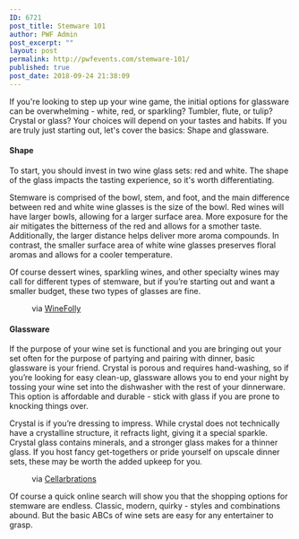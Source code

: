 ```yaml
---
ID: 6721
post_title: Stemware 101
author: PWF Admin
post_excerpt: ""
layout: post
permalink: http://pwfevents.com/stemware-101/
published: true
post_date: 2018-09-24 21:38:09
---
```

<!-- wp:paragraph -->
<p>If you're looking to step up your wine game, the initial options for glassware can be overwhelming - white, red, or sparkling? Tumbler, flute, or tulip? Crystal or glass? Your choices will depend on your tastes and habits. If you are truly just starting out, let's cover the basics: Shape and glassware.<br/></p>
<!-- /wp:paragraph -->

<!-- wp:heading {"level":4} -->
<h4>Shape</h4>
<!-- /wp:heading -->

<!-- wp:paragraph -->
<p>To start, you should invest in two wine glass sets: red and white. The shape of the glass impacts the tasting experience, so it's worth differentiating.</p>
<!-- /wp:paragraph -->

<!-- wp:paragraph -->
<p>Stemware is comprised of the bowl, stem, and foot, and the main difference between red and white wine glasses is the size of the bowl. Red wines will have larger bowls, allowing for a larger surface area. More exposure for the air mitigates the bitterness of the red and allows for a smother taste. Additionally, the larger distance helps deliver more aroma compounds. In contrast, the smaller surface area of white wine glasses preserves floral aromas and allows for a cooler temperature. <br/></p>
<!-- /wp:paragraph -->

<!-- wp:paragraph -->
<p>Of course dessert wines, sparkling wines, and other specialty wines may call for different types of stemware, but if you’re starting out and want a smaller budget, these two types of glasses are fine.  <br/></p>
<!-- /wp:paragraph -->

<!-- wp:image {"id":6722} -->
<figure class="wp-block-image"><img src="http://pwfevents.com/wp-content/uploads/2018/09/selecting-the-proper-wine-drink-glass.jpg" alt="" class="wp-image-6722"/><figcaption>via <a href="https://winefolly.com/tutorial/the-importance-of-a-proper-wine-glass/">WineFolly</a></figcaption></figure>
<!-- /wp:image -->

<!-- wp:heading {"level":4} -->
<h4>Glassware</h4>
<!-- /wp:heading -->

<!-- wp:paragraph -->
<p>If the purpose of your wine set is functional and you are bringing out your set often for the purpose of partying and pairing with dinner, basic glassware is your friend. Crystal is porous and requires hand-washing, so if you’re looking for easy clean-up, glassware allows you to end your night by tossing your wine set into the dishwasher with the rest of your dinnerware. This option is affordable and durable - stick with glass if you are prone to knocking things over.<br/></p>
<!-- /wp:paragraph -->

<!-- wp:paragraph -->
<p>Crystal is if you’re dressing to impress. While crystal does not technically have a crystalline structure, it refracts light, giving it a special sparkle. Crystal glass contains minerals, and a stronger glass makes for a thinner glass. If you host fancy get-togethers or pride yourself on upscale dinner sets, these may be worth the added upkeep for you.</p>
<!-- /wp:paragraph -->

<!-- wp:image {"id":6726} -->
<figure class="wp-block-image"><img src="http://pwfevents.com/wp-content/uploads/2018/09/shutterstock_219438181.jpg" alt="" class="wp-image-6726"/><figcaption>via <a href="https://www.cellarbrations.com.au/blog/choosing-right-wine-glass">Cellarbrations</a></figcaption></figure>
<!-- /wp:image -->

<!-- wp:paragraph -->
<p>Of course a quick online search will show you that the shopping options for stemware are endless. Classic, modern, quirky - styles and combinations abound. But the basic ABCs of wine sets are easy for any entertainer to grasp.</p>
<!-- /wp:paragraph -->

<!-- wp:paragraph -->
<p></p>
<!-- /wp:paragraph -->